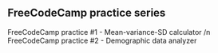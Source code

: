 ## FreeCodeCamp practice series

FreeCodeCamp practice #1 - Mean-variance-SD calculator /n
FreeCodeCamp practice #2 - Demographic data analyzer
